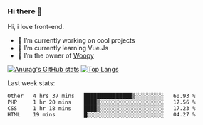### Hi there 👋

<!--
**Alexis-Elaxis/Alexis-Elaxis** is a ✨ _special_ ✨ repository because its `README.md` (this file) appears on your GitHub profile.-->

Hi, i love front-end.

- 🔭 I’m currently working on cool projects
- 🌱 I’m currently learning Vue.Js
- 👯 I’m the owner of [Woopy](https://github.com/Alexis-Elaxis/Woopy)
<!-- - 🤔 I’m looking for help with ...
- 💬 Ask me about ...
- 📫 How to reach me: ...
- 😄 Pronouns: ...
- ⚡ Fun fact: I have a Youtube Channel (AlexSki)-->

[![Anurag's GitHub stats](https://github-readme-stats.vercel.app/api?username=Alexis-Elaxis&theme=tokyonight&count_private=true&show_icons=true)](https://github.com/anuraghazra/github-readme-stats)
[![Top Langs](https://github-readme-stats.vercel.app/api/top-langs/?username=Alexis-Elaxis&layout=compact&theme=tokyonight&count_private=true&show_icons=true)](https://github.com/anuraghazra/github-readme-stats)

Last week stats:
<!--START_SECTION:waka-->

```text
Other   4 hrs 37 mins   ███████████████▒░░░░░░░░░   60.93 %
PHP     1 hr 20 mins    ████▒░░░░░░░░░░░░░░░░░░░░   17.56 %
CSS     1 hr 18 mins    ████▒░░░░░░░░░░░░░░░░░░░░   17.23 %
HTML    19 mins         █░░░░░░░░░░░░░░░░░░░░░░░░   04.27 %
```

<!--END_SECTION:waka-->
